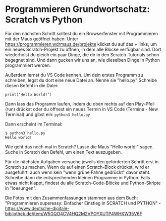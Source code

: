 # Programmieren Grundwortschatz: Scratch vs Python

Für den nächsten Schritt solltest du ein Browserfenster mit Programmieren mit der Maus geöffnet haben.
Unter https://programmieren.wdrmaus.de/projekte klickst du auf das + links, um ein neues Scratch-Projekt zu öffnen, in dem alle Blöcke verfügbar sind. Dort wiederholst du gleich ein paar Dinge, die dir in den Scratch-Tutorials schon begegnet sind. Und dann gucken wir uns an, wie dieselben Dinge in Python programmiert werden.

Außerdem lernst du VS Code kennen.
Um dein erstes Programm zu schreiben, legst du dort eine neue Datei an. Nenne sie "hello.py"
Schreibe diesen Befehl in die Datei:

`print(‘Hello World!’)`

Dann lass das Programm laufen, indem du oben rechts auf den Play-Pfeil (run) drückst oder du öffnest ein neues Termin in VS Code (Termina - New Terminal) und gibst ein:
`python3 hello.py`

Dann erscheint im Terminal:

```
$ python3 hello.py
Hello world!
```

Wie geht das noch mal in Scratch? Lasse die Maus "Hello world!" sagen.
Suche in Scratch den Befehl, um einen Text auszugeben.

Für die nächsten Aufgaben versuche jeweils den geforderten Schritt erst in Scratch zu machen. Wenn du auf einen Scratch-Block drückst, wird er ausgeführt, auch wenn kein "wenn grüne Fahne gedrückt" davor steht.
Schreibe dann die entsprechenden kleinen Programme in Python. Falls etwas nicht klappt, findest du alle Scratch-Code-Blöcke und Python-Skripte in "loesungen".

Die Fotos mit den Zusammenfassungen stammen aus dem Buch: "Programmieren supereasy: Einfacher Einstieg in SCRATCH und PYTHON" - https://www.deutsche-digitale-bibliothek.de/item/W5GQO4CV4HQ2M2VPOYXUTP4WHXW35V6F
